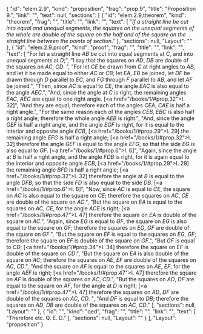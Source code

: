{
  "id": "elem.2.9",
  "kind": "proposition",
  "frag": "prop.9",
  "title": "Proposition 9.",
  "link": "",
  "text": null,
  "sections": [
    {
      "id": "elem.2.9.theorem",
      "kind": "theorem",
      "frag": "",
      "title": "",
      "link": "",
      "text": [
        "<var>If a straight line be cut into equal and unequal segments</var>, <var>the squares on the unequal segments of the whole are double of the square on the half and of the square on the straight line between the points of section</var>."
      ],
      "sections": null,
      "Layout": ""
    },
    {
      "id": "elem.2.9.proof",
      "kind": "proof",
      "frag": "",
      "title": "",
      "link": "",
      "text": [
        "For let a straight line <var>AB</var> be cut into equal segments at <var>C</var>, and into unequal segments at <var>D</var>;",
        "I say that the squares on <var>AD</var>, <var>DB</var> are double of the squares on <var>AC</var>, <var>CD</var>. ",
        "For let <var>CE</var> be drawn from <var>C</var> at right angles to <var>AB</var>, and let it be made equal to either <var>AC</var> or <var>CB</var>; let <var>EA</var>, <var>EB</var> be joined, let <var>DF</var> be drawn through <var>D</var> parallel to <var>EC</var>, and <var>FG</var> through <var>F</var> parallel to <var>AB</var>, and let <var>AF</var> be joined.",
        "Then, since <var>AC</var> is equal to <var>CE</var>, the angle <var>EAC</var> is also equal to the angle <var>AEC</var>.",
        "And, since the angle at <var>C</var> is right, the remaining angles <var>EAC</var>, <var>AEC</var> are equal to one right angle. [<a href=\"/books/1/#prop.32\">I. 32</a>]",
        "And they are equal; therefore each of the angles <var>CEA</var>, <var>CAE</var> is half a right angle.",
        "For the same reason each of the angles <var>CEB</var>, <var>EBC</var> is also half a right angle; therefore the whole angle <var>AEB</var> is right.",
        "And, since the angle <var>GEF</var> is half a right angle, and the angle <var>EGF</var> is right, for it is equal to the interior and opposite angle <var>ECB</var>, [<a href=\"/books/1/#prop.29\">I. 29</a>] the remaining angle <var>EFG</var> is half a right angle; [<a href=\"/books/1/#prop.32\">I. 32</a>] therefore the angle <var>GEF</var> is equal to the angle <var>EFG</var>, so that the side <var>EG</var> is also equal to <var>GF</var>. [<a href=\"/books/1/#prop.6\">I. 6</a>]",
        "Again, since the angle at <var>B</var> is half a right angle, and the angle <var>FDB</var> is right, for it is again equal to the interior and opposite angle <var>ECB</var>, [<a href=\"/books/1/#prop.29\">I. 29</a>] the remaining angle <var>BFD</var> is half a right angle; [<a href=\"/books/1/#prop.32\">I. 32</a>] therefore the angle at <var>B</var> is equal to the angle <var>DFB</var>, so that the side <var>FD</var> is also equal to the side <var>DB</var>. [<a href=\"/books/1/#prop.6\">I. 6</a>]",
        "Now, since <var>AC</var> is equal to <var>CE</var>, the square on <var>AC</var> is also equal to the square on <var>CE</var>; therefore the squares on <var>AC</var>, <var>CE</var> are double of the square on <var>AC</var>.",
        "But the square on <var>EA</var> is equal to the squares on <var>AC</var>, <var>CE</var>, for the angle <var>ACE</var> is right; [<a href=\"/books/1/#prop.47\">I. 47</a>] therefore the square on <var>EA</var> is double of the square on <var>AC</var>.",
        "Again, since <var>EG</var> is equal to <var>GF</var>, the square on <var>EG</var> is also equal to the square on <var>GF</var>; therefore the squares on <var>EG</var>, <var>GF</var> are double of the square on <var>GF</var>.",
        "But the square on <var>EF</var> is equal to the squares on <var>EG</var>, <var>GF</var>; therefore the square on <var>EF</var> is double of the square on <var>GF</var>.",
        "But <var>GF</var> is equal to <var>CD</var>; [<a href=\"/books/1/#prop.34\">I. 34</a>] therefore the square on <var>EF</var> is double of the square on <var>CD</var>.",
        "But the square on <var>EA</var> is also double of the square on <var>AC</var>; therefore the squares on <var>AE</var>, <var>EF</var> are double of the squares on <var>AC</var>, <var>CD</var>.",
        "And the square on <var>AF</var> is equal to the squares on <var>AE</var>, <var>EF</var>, for the angle <var>AEF</var> is right; [<a href=\"/books/1/#prop.47\">I. 47</a>] therefore the square on <var>AF</var> is double of the squares on <var>AC</var>, <var>CD</var>.",
        "But the squares on <var>AD</var>, <var>DF</var> are equal to the square on <var>AF</var>, for the angle at <var>D</var> is right; [<a href=\"/books/1/#prop.47\">I. 47</a>] therefore the squares on <var>AD</var>, <var>DF</var> are double of the squares on <var>AC</var>, <var>CD</var>. ",
        "And <var>DF</var> is equal to <var>DB</var>; therefore the squares on <var>AD</var>, <var>DB</var> are double of the squares on <var>AC</var>, <var>CD</var>."
      ],
      "sections": null,
      "Layout": ""
    },
    {
      "id": "",
      "kind": "qed",
      "frag": "",
      "title": "",
      "link": "",
      "text": [
        "Therefore etc. Q. E. D."
      ],
      "sections": null,
      "Layout": ""
    }
  ],
  "Layout": "proposition"
}
